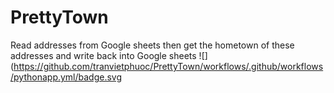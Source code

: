 # PrettyTown
Read addresses from Google sheets then get the hometown of these addresses and write back into Google sheets
![](https://github.com/tranvietphuoc/PrettyTown/workflows/.github/workflows/pythonapp.yml/badge.svg
